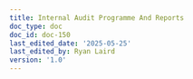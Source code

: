 ```yaml
---
title: Internal Audit Programme And Reports
doc_type: doc
doc_id: doc-150
last_edited_date: '2025-05-25'
last_edited_by: Ryan Laird
version: '1.0'
---
```



